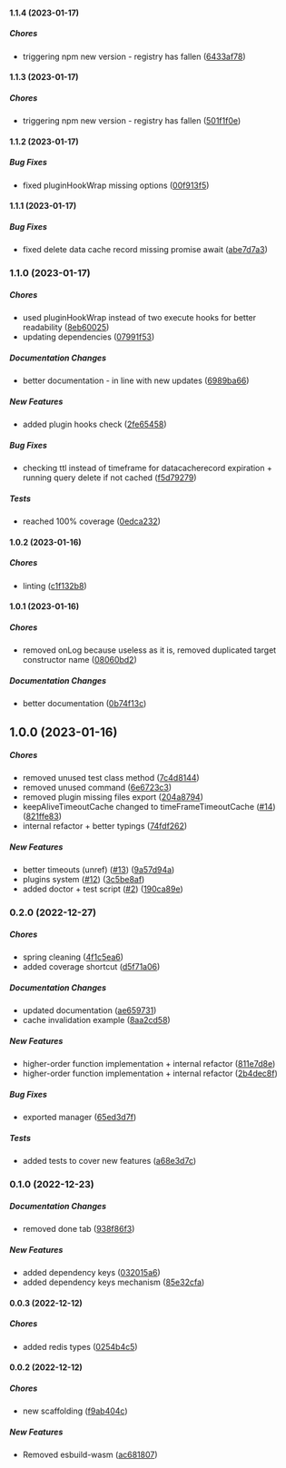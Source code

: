 #### 1.1.4 (2023-01-17)

##### Chores

*  triggering npm new version - registry has fallen ([6433af78](https://github.com/JointlyTech/cache-candidate/commit/6433af780b2fb6cfb9d1e6506ff38feec7f54485))

#### 1.1.3 (2023-01-17)

##### Chores

*  triggering npm new version - registry has fallen ([501f1f0e](https://github.com/JointlyTech/cache-candidate/commit/501f1f0e0149747eae3d1b513cd8eaa187fa2e67))

#### 1.1.2 (2023-01-17)

##### Bug Fixes

*  fixed pluginHookWrap missing options ([00f913f5](https://github.com/JointlyTech/cache-candidate/commit/00f913f576869dabd0b4eca6eb568a1fcb34bd24))

#### 1.1.1 (2023-01-17)

##### Bug Fixes

*  fixed delete data cache record missing promise await ([abe7d7a3](https://github.com/JointlyTech/cache-candidate/commit/abe7d7a392919e9bd51e3d383bbcb18d9dfb014f))

### 1.1.0 (2023-01-17)

##### Chores

*  used pluginHookWrap instead of two execute hooks for better readability ([8eb60025](https://github.com/JointlyTech/cache-candidate/commit/8eb600255c5596d17a55f656470ec5d1549d6628))
*  updating dependencies ([07991f53](https://github.com/JointlyTech/cache-candidate/commit/07991f53a41c615eb88846f18bb721e3d91ab472))

##### Documentation Changes

*  better documentation - in line with new updates ([6989ba66](https://github.com/JointlyTech/cache-candidate/commit/6989ba66f5a3ba3fcadba70b6da3def9c33107e9))

##### New Features

*  added plugin hooks check ([2fe65458](https://github.com/JointlyTech/cache-candidate/commit/2fe654580c161faf19ae51d1c3b3182f441ef023))

##### Bug Fixes

*  checking ttl instead of timeframe for datacacherecord expiration + running query delete if not cached ([f5d79279](https://github.com/JointlyTech/cache-candidate/commit/f5d79279092111a8b2f6076425f9daa4b4780250))

##### Tests

*  reached 100% coverage ([0edca232](https://github.com/JointlyTech/cache-candidate/commit/0edca232d81cc6c20a51b47bdeba53f031f301a2))

#### 1.0.2 (2023-01-16)

##### Chores

*  linting ([c1f132b8](https://github.com/JointlyTech/cache-candidate/commit/c1f132b8a5da8e502bc4ed95e2dec1ad3ca2d989))

#### 1.0.1 (2023-01-16)

##### Chores

*  removed onLog because useless as it is, removed duplicated target constructor name ([08060bd2](https://github.com/JointlyTech/cache-candidate/commit/08060bd221d4d60c13e894ecba7e826ed3e0b576))

##### Documentation Changes

*  better documentation ([0b74f13c](https://github.com/JointlyTech/cache-candidate/commit/0b74f13c0a70c4a14905b952311191cbfba7de64))

## 1.0.0 (2023-01-16)

##### Chores

*  removed unused test class method ([7c4d8144](https://github.com/JointlyTech/cache-candidate/commit/7c4d81444b94df4dcd669c16042131f38d5843a6))
*  removed unused command ([6e6723c3](https://github.com/JointlyTech/cache-candidate/commit/6e6723c3b1a10d9cce8f8e1d1441e840bba8b89a))
*  removed plugin missing files export ([204a8794](https://github.com/JointlyTech/cache-candidate/commit/204a8794874ef1b76de30598f60225c3196c9d44))
*  keepAliveTimeoutCache changed to timeFrameTimeoutCache ([#14](https://github.com/JointlyTech/cache-candidate/pull/14)) ([821ffe83](https://github.com/JointlyTech/cache-candidate/commit/821ffe8340c306f94e9c54c2b7de74c05c42143b))
*  internal refactor + better typings ([74fdf262](https://github.com/JointlyTech/cache-candidate/commit/74fdf2627a8105329ceaf02cb662c1b692cca34d))

##### New Features

*  better timeouts (unref) ([#13](https://github.com/JointlyTech/cache-candidate/pull/13)) ([9a57d94a](https://github.com/JointlyTech/cache-candidate/commit/9a57d94a7739ee2202de508a908dd603be18b962))
*  plugins system ([#12](https://github.com/JointlyTech/cache-candidate/pull/12)) ([3c5be8af](https://github.com/JointlyTech/cache-candidate/commit/3c5be8aff97b5404f3769dad178db68a2ab92878))
*  added doctor + test script ([#2](https://github.com/JointlyTech/cache-candidate/pull/2)) ([190ca89e](https://github.com/JointlyTech/cache-candidate/commit/190ca89ec0bdc6a57c019d08a0738f26da84a789))

### 0.2.0 (2022-12-27)

##### Chores

*  spring cleaning ([4f1c5ea6](https://github.com/JointlyTech/cache-candidate/commit/4f1c5ea63729a206443a311a220c4db3b5e18dd7))
*  added coverage shortcut ([d5f71a06](https://github.com/JointlyTech/cache-candidate/commit/d5f71a06dd620cb51e19951a8c26cc06bf647e56))

##### Documentation Changes

*  updated documentation ([ae659731](https://github.com/JointlyTech/cache-candidate/commit/ae659731271eb9170b808e34ad30e06ef4649901))
*  cache invalidation example ([8aa2cd58](https://github.com/JointlyTech/cache-candidate/commit/8aa2cd58eb82b04b04c29fb982e5a58d7400047e))

##### New Features

*  higher-order function implementation + internal refactor ([811e7d8e](https://github.com/JointlyTech/cache-candidate/commit/811e7d8ef8a1bc4afe30d4e137164ebc81fe6485))
*  higher-order function implementation + internal refactor ([2b4dec8f](https://github.com/JointlyTech/cache-candidate/commit/2b4dec8f8a7bc956e70bc9de9c3ad52a36f87f71))

##### Bug Fixes

*  exported manager ([65ed3d7f](https://github.com/JointlyTech/cache-candidate/commit/65ed3d7fbc90324a49601861aac50bd41aa7efcc))

##### Tests

*  added tests to cover new features ([a68e3d7c](https://github.com/JointlyTech/cache-candidate/commit/a68e3d7cb9c390a1b7063c27bf67fb0c12a17a84))

### 0.1.0 (2022-12-23)

##### Documentation Changes

*  removed done tab ([938f86f3](https://github.com/JointlyTech/cache-candidate/commit/938f86f3a9d6f19add228b7d5f3d7090cacd9a93))

##### New Features

*  added dependency keys ([032015a6](https://github.com/JointlyTech/cache-candidate/commit/032015a6f28e4677b22c37a5da64df0cf9086294))
*  added dependency keys mechanism ([85e32cfa](https://github.com/JointlyTech/cache-candidate/commit/85e32cfa7cbb12c36322f55887d9f83db03e337b))

#### 0.0.3 (2022-12-12)

##### Chores

*  added redis types ([0254b4c5](https://github.com/JointlyTech/cache-candidate/commit/0254b4c5d0cf85a58c71a39a616429d68d46876c))

#### 0.0.2 (2022-12-12)

##### Chores

*  new scaffolding ([f9ab404c](https://github.com/JointlyTech/cache-candidate/commit/f9ab404c81cd49f1bfa5f99220035806788925ce))

##### New Features

*  Removed esbuild-wasm ([ac681807](https://github.com/JointlyTech/cache-candidate/commit/ac681807f4c32f9dae8711fd2350e7525ab5d1fc))

